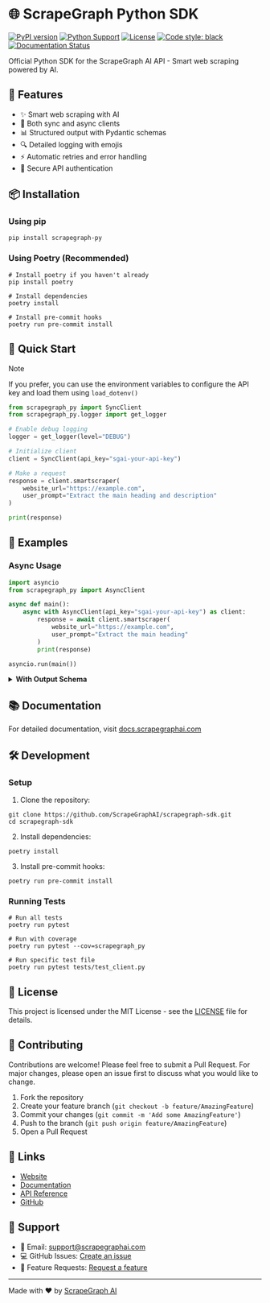 # 🌐 ScrapeGraph Python SDK

[![PyPI version](https://badge.fury.io/py/scrapegraph-py.svg)](https://badge.fury.io/py/scrapegraph-py)
[![Python Support](https://img.shields.io/pypi/pyversions/scrapegraph-py.svg)](https://pypi.org/project/scrapegraph-py/)
[![License](https://img.shields.io/badge/License-MIT-blue.svg)](https://opensource.org/licenses/MIT)
[![Code style: black](https://img.shields.io/badge/code%20style-black-000000.svg)](https://github.com/psf/black)
[![Documentation Status](https://readthedocs.org/projects/scrapegraph-py/badge/?version=latest)](https://scrapegraph-py.readthedocs.io/en/latest/?badge=latest)

Official Python SDK for the ScrapeGraph AI API - Smart web scraping powered by AI.

## 🚀 Features

- ✨ Smart web scraping with AI
- 🔄 Both sync and async clients
- 📊 Structured output with Pydantic schemas
- 🔍 Detailed logging with emojis
- ⚡ Automatic retries and error handling
- 🔐 Secure API authentication

## 📦 Installation

### Using pip

```
pip install scrapegraph-py
```

### Using Poetry (Recommended)

```
# Install poetry if you haven't already
pip install poetry

# Install dependencies
poetry install

# Install pre-commit hooks
poetry run pre-commit install
```

## 🔧 Quick Start

> [!NOTE]
> If you prefer, you can use the environment variables to configure the API key and load them using `load_dotenv()`

```python
from scrapegraph_py import SyncClient
from scrapegraph_py.logger import get_logger

# Enable debug logging
logger = get_logger(level="DEBUG")

# Initialize client
client = SyncClient(api_key="sgai-your-api-key")

# Make a request
response = client.smartscraper(
    website_url="https://example.com",
    user_prompt="Extract the main heading and description"
)

print(response)
```

## 🎯 Examples

### Async Usage

```python
import asyncio
from scrapegraph_py import AsyncClient

async def main():
    async with AsyncClient(api_key="sgai-your-api-key") as client:
        response = await client.smartscraper(
            website_url="https://example.com",
            user_prompt="Extract the main heading"
        )
        print(response)

asyncio.run(main())
```

<details>
<summary><b>With Output Schema</b></summary>

```python
from pydantic import BaseModel, Field
from scrapegraph_py import SyncClient

class WebsiteData(BaseModel):
    title: str = Field(description="The page title")
    description: str = Field(description="The meta description")

client = SyncClient(api_key="sgai-your-api-key")
response = client.smartscraper(
    website_url="https://example.com",
    user_prompt="Extract the title and description",
    output_schema=WebsiteData
)
```
</details>

## 📚 Documentation

For detailed documentation, visit [docs.scrapegraphai.com](https://docs.scrapegraphai.com)

## 🛠️ Development

### Setup

1. Clone the repository:
```
git clone https://github.com/ScrapeGraphAI/scrapegraph-sdk.git
cd scrapegraph-sdk
```

2. Install dependencies:
```
poetry install
```

3. Install pre-commit hooks:
```
poetry run pre-commit install
```

### Running Tests

```
# Run all tests
poetry run pytest

# Run with coverage
poetry run pytest --cov=scrapegraph_py

# Run specific test file
poetry run pytest tests/test_client.py
```

## 📝 License

This project is licensed under the MIT License - see the [LICENSE](LICENSE) file for details.

## 🤝 Contributing

Contributions are welcome! Please feel free to submit a Pull Request. For major changes, please open an issue first to discuss what you would like to change.

1. Fork the repository
2. Create your feature branch (`git checkout -b feature/AmazingFeature`)
3. Commit your changes (`git commit -m 'Add some AmazingFeature'`)
4. Push to the branch (`git push origin feature/AmazingFeature`)
5. Open a Pull Request

## 🔗 Links

- [Website](https://scrapegraphai.com)
- [Documentation](https://docs.scrapegraphai.com)
- [API Reference](https://docs.scrapegraphai.com/api)
- [GitHub](https://github.com/ScrapeGraphAI/scrapegraph-sdk)

## 💬 Support

- 📧 Email: support@scrapegraphai.com
- 💻 GitHub Issues: [Create an issue](https://github.com/ScrapeGraphAI/scrapegraph-sdk/issues)
- 🌟 Feature Requests: [Request a feature](https://github.com/ScrapeGraphAI/scrapegraph-sdk/issues/new)

---

Made with ❤️ by [ScrapeGraph AI](https://scrapegraphai.com)